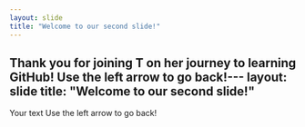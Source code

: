 ```yaml
---
layout: slide
title: "Welcome to our second slide!"
---
```

Thank you for joining T on her journey to learning GitHub!
Use the left arrow to go back!---
layout: slide
title: "Welcome to our second slide!"
---
Your text
Use the left arrow to go back!

